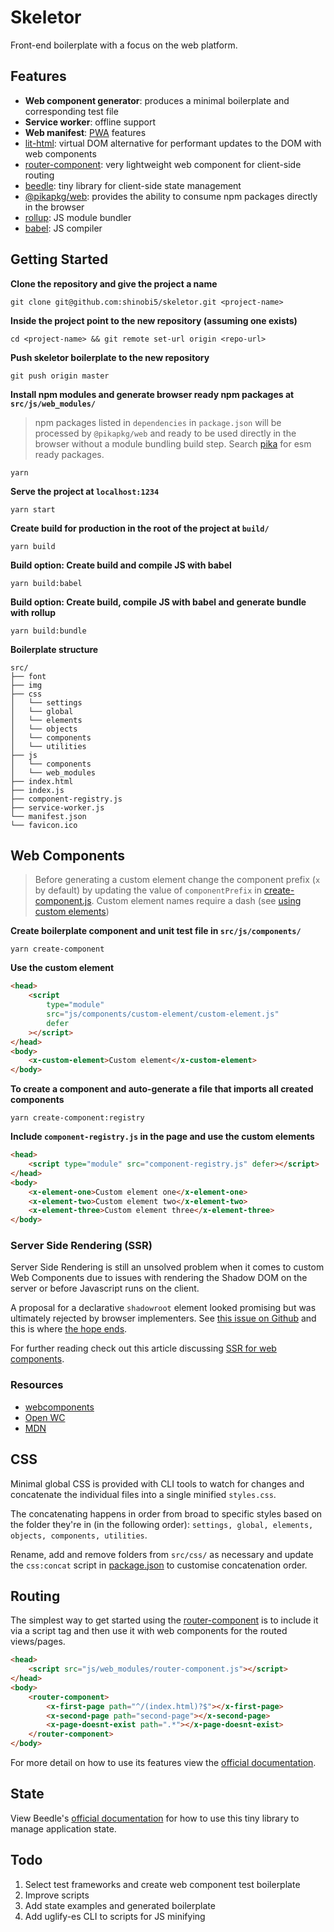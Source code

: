 # Skeletor

Front-end boilerplate with a focus on the web platform.

## Features

-   **Web component generator**: produces a minimal boilerplate and corresponding test file
-   **Service worker**: offline support
-   **Web manifest**: [PWA](https://developer.mozilla.org/en-US/docs/Web/Progressive_web_apps) features
-   [lit-html](https://github.com/polymer/lit-html): virtual DOM alternative for performant updates to the DOM with web components
-   [router-component](https://github.com/mkay581/router-component): very lightweight web component for client-side routing
-   [beedle](https://github.com/andybelldesign/beedle): tiny library for client-side state management
-   [@pikapkg/web](https://github.com/pikapkg/web): provides the ability to consume npm packages directly in the browser
-   [rollup](https://github.com/rollup/rollup): JS module bundler
-   [babel](https://babeljs.io): JS compiler

## Getting Started

**Clone the repository and give the project a name**

```
git clone git@github.com:shinobi5/skeletor.git <project-name>
```

**Inside the project point to the new repository (assuming one exists)**

```
cd <project-name> && git remote set-url origin <repo-url>
```

**Push skeletor boilerplate to the new repository**

```
git push origin master
```

**Install npm modules and generate browser ready npm packages at `src/js/web_modules/`**

> npm packages listed in `dependencies` in `package.json` will be processed by `@pikapkg/web` and ready to be used directly in the browser without a module bundling build step. Search [pika](https://www.pika.dev/) for esm ready packages.

```
yarn
```

**Serve the project at `localhost:1234`**

```
yarn start
```

**Create build for production in the root of the project at `build/`**

```
yarn build
```

**Build option: Create build and compile JS with babel**

```
yarn build:babel
```

**Build option: Create build, compile JS with babel and generate bundle with rollup**

```
yarn build:bundle
```

**Boilerplate structure**

```
src/
├── font
├── img
├── css
│   └── settings
│   └── global
│   └── elements
│   └── objects
│   └── components
│   └── utilities
├── js
│   └── components
│   └── web_modules
├── index.html
├── index.js
├── component-registry.js
├── service-worker.js
└── manifest.json
└── favicon.ico
```

## Web Components

> Before generating a custom element change the component prefix (`x` by default) by updating the value of `componentPrefix` in [create-component.js](https://github.com/shinobi5/skeletor/blob/master/scripts/create-component.js). Custom element names require a dash (see [using custom elements](https://developer.mozilla.org/en-US/docs/Web/Web_Components/Using_custom_elements))

**Create boilerplate component and unit test file in `src/js/components/`**

```
yarn create-component
```

**Use the custom element**

```html
<head>
    <script
        type="module"
        src="js/components/custom-element/custom-element.js"
        defer
    ></script>
</head>
<body>
    <x-custom-element>Custom element</x-custom-element>
</body>
```

**To create a component and auto-generate a file that imports all created components**

```
yarn create-component:registry
```

**Include `component-registry.js` in the page and use the custom elements**

```html
<head>
    <script type="module" src="component-registry.js" defer></script>
</head>
<body>
    <x-element-one>Custom element one</x-element-one>
    <x-element-two>Custom element two</x-element-two>
    <x-element-three>Custom element three</x-element-three>
</body>
```

### Server Side Rendering (SSR)

Server Side Rendering is still an unsolved problem when it comes to custom Web Components due to issues with rendering the Shadow DOM on the server or before Javascript runs on the client.

A proposal for a declarative `shadowroot` element looked promising but was ultimately rejected by browser implementers. See [this issue on Github](https://github.com/whatwg/dom/issues/510) and this is where [the hope ends](https://github.com/whatwg/dom/issues/510#issuecomment-370980398).

For further reading check out this article discussing [SSR for web components](https://medium.com/@treshugart/%C3%A5server-side-rendering-web-components-e5df705f3f48).

### Resources

-   [webcomponents](https://www.webcomponents.org)
-   [Open WC](https://open-wc.org/)
-   [MDN](https://developer.mozilla.org/en-US/docs/Web/Web_Components)

## CSS

Minimal global CSS is provided with CLI tools to watch for changes and concatenate the individual files into a single minified `styles.css`.

The concatenating happens in order from broad to specific styles based on the folder they're in (in the following order): `settings, global, elements, objects, components, utilities`.

Rename, add and remove folders from `src/css/` as necessary and update the `css:concat` script in [package.json](https://github.com/shinobi5/skeletor/blob/master/package.json) to customise concatenation order.

## Routing

The simplest way to get started using the [router-component](https://github.com/mkay581/router-component) is to include it via a script tag and then use it with web components for the routed views/pages.

```html
<head>
    <script src="js/web_modules/router-component.js"></script>
</head>
<body>
    <router-component>
        <x-first-page path="^/(index.html)?$"></x-first-page>
        <x-second-page path="second-page"></x-second-page>
        <x-page-doesnt-exist path=".*"></x-page-doesnt-exist>
    </router-component>
</body>
```

For more detail on how to use its features view the [official documentation](https://github.com/mkay581/router-component).

## State

View Beedle's [official documentation](https://beedle.hankchizljaw.io/) for how to use this tiny library to manage application state.

## Todo

1. Select test frameworks and create web component test boilerplate
1. Improve scripts
1. Add state examples and generated boilerplate
1. Add uglify-es CLI to scripts for JS minifying

